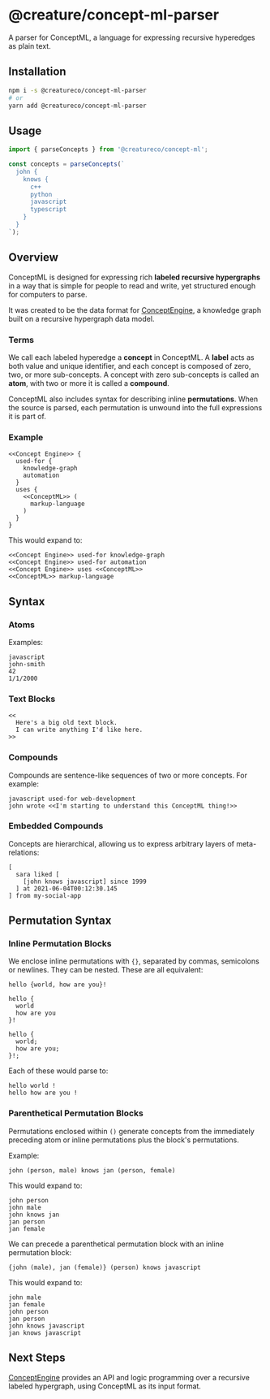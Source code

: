 # @creature/concept-ml-parser

A parser for ConceptML, a language for expressing recursive hyperedges as plain text.

## Installation

```bash
npm i -s @creatureco/concept-ml-parser
# or
yarn add @creatureco/concept-ml-parser
```

## Usage

```typescript
import { parseConcepts } from '@creatureco/concept-ml';

const concepts = parseConcepts(`
  john {
    knows {
      c++
      python
      javascript
      typescript
    }
  }
`);
```

## Overview

ConceptML is designed for expressing rich **labeled recursive hypergraphs** in a way that is simple for people to read and write, yet structured enough for computers to parse.

It was created to be the data format for [ConceptEngine](#concept-engine), a knowledge graph built on a recursive hypergraph data model.

### Terms

We call each labeled hyperedge a **concept** in ConceptML. A **label** acts as both value and unique identifier, and each concept is composed of zero, two, or more sub-concepts. A concept with zero sub-concepts is called an **atom**, with two or more it is called a **compound**.

ConceptML also includes syntax for describing inline **permutations**. When the source is parsed, each permutation is unwound into the full expressions it is part of.

### Example

```
<<Concept Engine>> {
  used-for {
    knowledge-graph
    automation
  }
  uses {
    <<ConceptML>> (
      markup-language
    )
  }
}
```

This would expand to:

```
<<Concept Engine>> used-for knowledge-graph
<<Concept Engine>> used-for automation
<<Concept Engine>> uses <<ConceptML>>
<<ConceptML>> markup-language
```

## Syntax

### Atoms

Examples:

```
javascript
john-smith
42
1/1/2000
```

### Text Blocks

```
<<
  Here's a big old text block.
  I can write anything I'd like here.
>>
```

### Compounds

Compounds are sentence-like sequences of two or more concepts. For example:

```
javascript used-for web-development
john wrote <<I'm starting to understand this ConceptML thing!>>
```

### Embedded Compounds

Concepts are hierarchical, allowing us to express arbitrary layers of meta-relations:

```
[
  sara liked [
    [john knows javascript] since 1999
  ] at 2021-06-04T00:12:30.145
] from my-social-app
```

## Permutation Syntax

### Inline Permutation Blocks

We enclose inline permutations with `{}`, separated by commas, semicolons or newlines. They can be nested. These are all equivalent:

```
hello {world, how are you}!

hello {
  world
  how are you
}!

hello {
  world;
  how are you;
}!;
```

Each of these would parse to:

```
hello world !
hello how are you !
```

### Parenthetical Permutation Blocks

Permutations enclosed within `()` generate concepts from the immediately preceding atom or inline permutations plus the block's permutations.

Example:

```
john (person, male) knows jan (person, female)
```

This would expand to:

```
john person
john male
john knows jan
jan person
jan female
```

We can precede a parenthetical permutation block with an inline permutation block:

```
{john (male), jan (female)} (person) knows javascript
```

This would expand to:

```
john male
jan female
john person
jan person
john knows javascript
jan knows javascript
```

## Next Steps

[ConceptEngine](https://concept.io) provides an API and logic programming over a recursive labeled hypergraph, using ConceptML as its input format.
